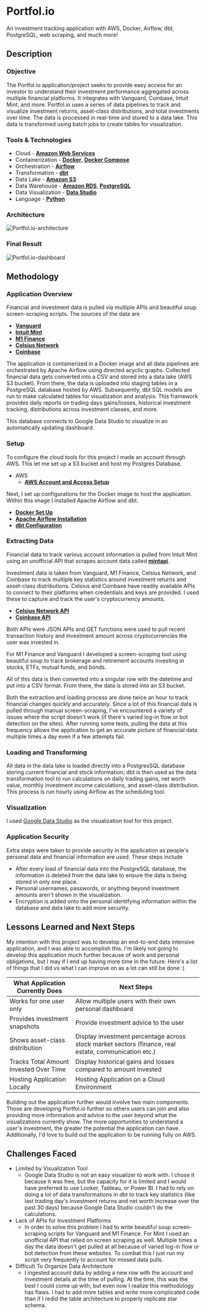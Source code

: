 # Portfol.io

An investment tracking application with AWS, Docker, Airflow, dbt, PostgreSQL, web scraping, and much more!

## Description

### Objective

The Portfol.io application/project seeks to provide easy access for an investor to understand their investment performance aggregated across multiple financial platforms. It integrates with Vanguard, Coinbase, Intuit Mint, and more. Portfol.io uses a series of data pipelines to track and visualize investment returns, asset-class distributions, and total investments over time. The data is processed in real-time and stored to a data lake. This data is transformed using batch jobs to  create tables for visualization.


### Tools & Technologies

- Cloud - [**Amazon Web Services**](https://aws.amazon.com/)
- Containerization - [**Docker**](https://www.docker.com), [**Docker Compose**](https://docs.docker.com/compose/)
- Orchestration - [**Airflow**](https://airflow.apache.org)
- Transformation - [**dbt**](https://www.getdbt.com)
- Data Lake - [**Amazon S3**](https://aws.amazon.com/s3/)
- Data Warehouse - [**Amazon RDS**](https://aws.amazon.com/rds/), [**PostgreSQL**](https://www.postgresql.org/)
- Data Visualization - [**Data Studio**](https://datastudio.google.com/overview)
- Language - [**Python**](https://www.python.org)

### Architecture

![Portfol.io-architecture](images/Portfol.io_Architecture.jpg)

### Final Result

![Portfol.io-dashboard](images/Portfol.io_Dashboard_Showing.jpg)

## Methodology

### Application Overview

Financial and investment data is pulled via multiple APIs and beautiful soup screen-scraping scripts. The sources of the data are
- [**Vanguard**](http://vanguard.com/)
- [**Intuit Mint**](https://mint.intuit.com/)
- [**M1 Finance**](https://m1.com/)
- [**Celsius Network**](https://celsius.network/)
- [**Coinbase**](https://www.coinbase.com/)

The application is containerized in a Docker image and all data pipelines are orchestrated by Apache Airflow using directed acyclic graphs. Collected financial data gets converted into a CSV and stored into a data lake (AWS S3 bucket). From there, the data is uploaded into staging tables in a PostgreSQL database hosted by AWS. Subsequently, dbt SQL models are run to make calculated tables for visualization and analysis. This framework provides daily reports on trading days gains/losses, historical investment tracking, distributions across investment classes, and more.

This database connects to Google Data Studio to visualize in an automatically updating dashboard. 

### Setup

To configure the cloud tools for this project I made an account through AWS. This let me set up a S3 bucket and host my Postgres Database.

- AWS 
  - [**AWS Account and Access Setup**](https://aws.amazon.com/getting-started/)

Next, I set up configurations for the Docker image to host the application. Within this image I installed Apache Airflow and dbt.
  - [**Docker Set Up**](https://docs.docker.com/get-started/)
  - [**Apache Airflow Installation**](https://airflow.apache.org/docs/apache-airflow/stable/installation/index.html)
  - [**dbt Configuration**](https://docs.getdbt.com/dbt-cli/install/overview)

### Extracting Data

Financial data to track various account information is pulled from Intuit Mint using an unofficial API that scrapes account data called [**mintapi**](https://github.com/mintapi/mintapi).

Investment data is taken from Vanguard, M1 Finance, Celsius Network, and Coinbase to track multiple key statistics around investment returns and asset-class distributions. Celsius and Coinbase have readily available APIs to connect to their platforms when credentials and keys are provided. I used these to capture and track the user's cryptocurrency amounts. 
- [**Celsius Network API**](https://developers.celsius.network/portal)
- [**Coinbase API**](https://developers.coinbase.com/)

Both APIs were JSON APIs and GET functions were used to pull recent transaction history and investment amount across cryptocurrencies the user was invested in.

For M1 Finance and Vanguard I developed a screen-scraping tool using beautiful soup to track brokerage and retirement accounts investing in stocks, ETFs, mutual funds, and bonds. 

All of this data is then converted into a singular row with the datetime and put into a CSV format. From there, the data is stored into an S3 bucket. 

Both the extraction and loading process are done twice an hour to track financial changes quickly and accurately. Since a lot of this financial data is pulled through manual screen-scraping, I've encountered a variety of issues where the script doesn't work (if there's varied log-in flow or bot detection on the sites). After running some tests, pulling the data at this frequency allows the application to get an accurate picture of financial data multiple times a day even if a few attempts fail.

### Loading and Transforming

All data in the data lake is loaded directly into a PostgresSQL database storing current financial and stock information; dbt is then used as the data transformation tool to run calculations on daily trading gains, net worth value, monthly investment income calculations, and asset-class distribution. This process is run hourly using Airflow as the scheduling tool. 

### Visualization

I used [Google Data Studio](https://support.google.com/datastudio/answer/6283323?hl=en) as the visualization tool for this project.


### Application Security

Extra steps were taken to provide security in the application as people's personal data and financial information are used. These steps include
- After every load of financial data into the PostgreSQL database, the information is deleted from the data lake to ensure the data is being stored in only one place.
- Personal usernames, passwords, or anything beyond investment amounts aren't shown in the visualization. 
- Encryption is added onto the personal identifying information within the database and data lake to add more security.


## Lessons Learned and Next Steps

My intention with this project was to develop an end-to-end data intensive application, and I was able to accomplish this. I'm likely not going to develop this application much further because of work and personal obligations, but I may if I end up having more time in the future. Here's a list of things that I did vs what I can improve on as a lot can still be done :)

| What Application Currently Does  | Next Steps |
| ------------- | ------------- |
| Works for one user only  | Allow multiple users with their own personal dashboard   |
| Provides investment snapshots  | Provide investment advice to the user   |
| Shows asset-class distribution   | Display investment percentage across stock market sectors (finance, real estate, communication etc.) |
| Tracks Total Amount Invested Over Time   | Display historical gains and losses compared to amount invested  |
| Hosting Application Locally   | Hosting Application on a Cloud Environment  |

Building out the application further would involve two main components. Those are developing Portfol.io further so others users can join and also providing more information and advice to the user beyond what the visualizations currently show. The more opportunities to understand a user's investment, the greater the potential the application can have. Additionally, I'd love to build out the application to be running fully on AWS. 

## Challenges Faced

- Limited by Visualization Tool
  - Google Data Studio is not an easy visualizer to work with. I chose it because it was free, but the capacity for it is limited and I would have preferred to use Looker, Tableau, or Power BI. I had to rely on doing a lot of data transformations in dbt to track key statistics (like last trading day's investment returns and net worth increase over the past 30 days) because Google Data Studio couldn't do the calculations.
- Lack of APIs for Investment Platforms
  - In order to solve this problem I had to write beautiful soup screen-scraping scripts for Vanguard and M1 Finance. For Mint I used an unofficial API that relied on screen scraping as well. Multiple times a day the data doesn't get pulled at all because of varied log-in flow or bot detection from these websites. To combat this I just run my script very frequently to account for missed data pulls. 
- Difficult To Organize Data Architecture
  - I ingested account data by adding a new row with the account and investment details at the time of pulling. At the time, this was the best I could come up with, but even now I realize this methodology has flaws. I had to add more tables and write more complicated code than if I redid the table architecture to properly replicate star schema. 